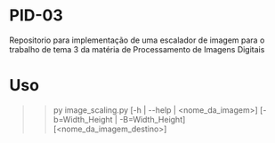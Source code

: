 # PID-03
Repositorio para implementação de uma escalador de imagem para o trabalho de tema 3 da matéria de Processamento de Imagens Digitais

# Uso

>> py image_scaling.py [-h | --help | <nome_da_imagem>] [-b=Width_Height | -B=Width_Height] [<nome_da_imagem_destino>]


